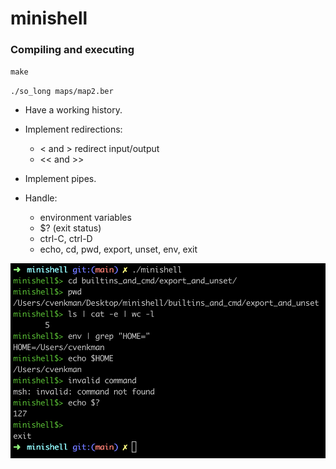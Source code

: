 # minishell

### Compiling and executing
`make`

`./so_long maps/map2.ber`

* Have a working history.

* Implement redirections:
  - < and > redirect input/output
  - << and >>
* Implement pipes.

* Handle:
  - environment variables
  - $? (exit status)
  - ctrl-C, ctrl-D
  - echo, cd, pwd, export, unset, env, exit


![Image alt](https://github.com/cvenkman/minishell/raw/main/img/example.png)
